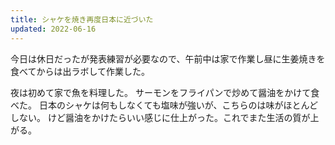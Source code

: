 ```yaml
---
title: シャケを焼き再度日本に近づいた
updated: 2022-06-16
---
```


今日は休日だったが発表練習が必要なので、午前中は家で作業し昼に生姜焼きを食べてからは出ラボして作業した。
 
夜は初めて家で魚を料理した。
サーモンをフライパンで炒めて醤油をかけて食べた。
日本のシャケは何もしなくても塩味が強いが、こちらのは味がほとんどしない。
けど醤油をかけたらいい感じに仕上がった。これでまた生活の質が上がる。
